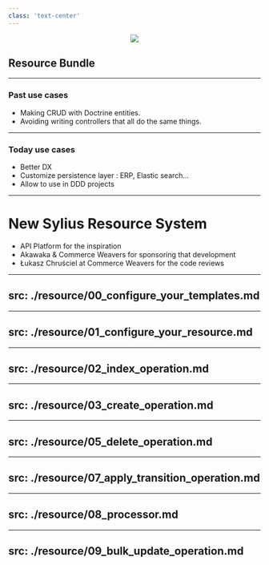 ```yaml
---
class: 'text-center'
---
```


<div align="center">
<img class="w-75" align="center" src="https://sylius.com/wp-content/uploads/2021/03/sylius-logo_sylius-logo-light-1024x422.jpg">
</div>

## Resource Bundle

<!--
Now let's continue with the main topic of my talk: the Resource bundle.
-->

---

###  Past use cases

<v-clicks>

* Making CRUD with Doctrine entities.
* Avoiding writing controllers that all do the same things.

</v-clicks>

<!--
It was originally created: 
* to make CRUD with Doctrine entities,
* and to avoid writing controllers that all do the same things.
-->

---

### Today use cases

<v-clicks>

* Better DX
* Customize persistence layer : ERP, Elastic search...
* Allow to use in DDD projects

</v-clicks>

<!--
Now we want:
* a better DX
* we also want to customize the persistence layer such as an ERP or Elastic search for example.
* and we want to use it in DDD projects.
-->

---

# New Sylius Resource System

<v-clicks>

* API Platform for the inspiration
* Akawaka & Commerce Weavers for sponsoring that development
* Łukasz Chruściel at Commerce Weavers for the code reviews

</v-clicks>

<!--
To fulfil these requirements, 
I've created a new Sylius resource system.

* Basically, it's based on API Platform internals, so we can thank this project and their core team members for the inspiration.
* To make that happen, I've submitted about one hundred and twenty pull requests.
So it was a lot of work for me, but also for reviews. So we can thank Akawaka & Commerce Weavers for sponsoring that development.
* And Łukasz Chruściel for all the reviews.
-->

---
src: ./resource/00_configure_your_templates.md
---

---
src: ./resource/01_configure_your_resource.md
---

---
src: ./resource/02_index_operation.md
---

---
src: ./resource/03_create_operation.md
---

---
src: ./resource/05_delete_operation.md
---

---
src: ./resource/07_apply_transition_operation.md
---

---
src: ./resource/08_processor.md
---

---
src: ./resource/09_bulk_update_operation.md
---

